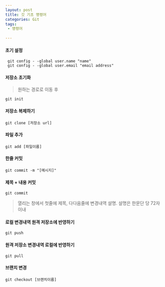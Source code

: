```yaml
---
layout: post
title: 깃 기초 명령어
categories: Git
tags:
 - 명령어
 
---
```


#### 초기 설정

```
 git config - -global user.name "name"
 git config - -global user.email "email address"
```

#### 저장소 초기화

> 원하는 경로로 이동 후 

```
git init
```

#### 저장소 복제하기 

```
git clone [저장소 url]
```

#### 파일 추가

```
git add [파일이름]
```

#### 한줄 커밋

```
git commit -m "[메시지]"
```

#### 제목 + 내용 커밋

```
git commit 
```
> 열리는 창에서 첫줄에 제목, 다다음줄에 변경내역 설명. 설명은 한문단 당 72자 이내

#### 로컬 변경내역 원격 저장소에 반영하기

```
git push
```

#### 원격 저장소 변경내역 로컬에 반영하기
```
git pull
```


#### 브랜치 변경
```
git checkout [브랜치이름]
```
